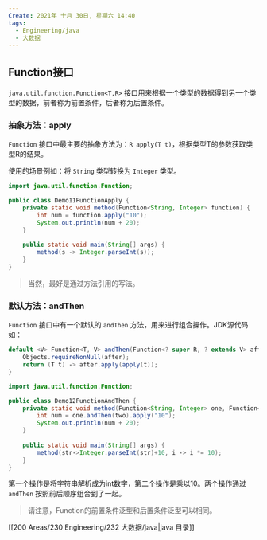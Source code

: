```yaml
---
Create: 2021年 十月 30日, 星期六 14:40
tags: 
  - Engineering/java
  - 大数据
---
```

## Function接口

`java.util.function.Function<T,R>` 接口用来根据一个类型的数据得到另一个类型的数据，前者称为前置条件，后者称为后置条件。

### 抽象方法：apply

`Function` 接口中最主要的抽象方法为：` R apply(T t) `，根据类型T的参数获取类型R的结果。

使用的场景例如：将 `String` 类型转换为 `Integer` 类型。

```java
import java.util.function.Function;

public class Demo11FunctionApply {
    private static void method(Function<String, Integer> function) { 
        int num = function.apply("10"); 
        System.out.println(num + 20); 
    }
    
    public static void main(String[] args) { 
        method(s ‐> Integer.parseInt(s)); 
    }
}
```

> 当然，最好是通过方法引用的写法。

### 默认方法：andThen

`Function` 接口中有一个默认的 `andThen` 方法，用来进行组合操作。JDK源代码如：

```java
default <V> Function<T, V> andThen(Function<? super R, ? extends V> after) {
    Objects.requireNonNull(after);
    return (T t) ‐> after.apply(apply(t)); 
}
```

```java
import java.util.function.Function;

public class Demo12FunctionAndThen {
    private static void method(Function<String, Integer> one, Function<Integer, Integer> two) { 
        int num = one.andThen(two).apply("10"); 
        System.out.println(num + 20); 
    }
    
    public static void main(String[] args) { 
        method(str‐>Integer.parseInt(str)+10, i ‐> i *= 10); 
    }
}
```

第一个操作是将字符串解析成为int数字，第二个操作是乘以10。两个操作通过 `andThen` 按照前后顺序组合到了一起。

> 请注意，Function的前置条件泛型和后置条件泛型可以相同。





[[200 Areas/230 Engineering/232 大数据/java|java 目录]]

